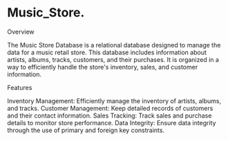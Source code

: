 # Music_Store.

Overview


The Music Store Database is a relational database designed to manage the data for a music retail store. This database includes information about artists, albums, tracks, customers, and their purchases. It is organized in a way to efficiently handle the store's inventory, sales, and customer information.

Features


Inventory Management: Efficiently manage the inventory of artists, albums, and tracks.
Customer Management: Keep detailed records of customers and their contact information.
Sales Tracking: Track sales and purchase details to monitor store performance.
Data Integrity: Ensure data integrity through the use of primary and foreign key constraints.
